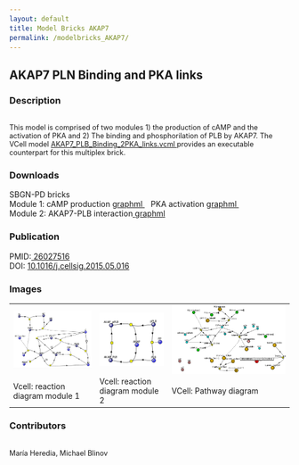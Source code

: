 ```yaml
---
layout: default
title: Model Bricks AKAP7
permalink: /modelbricks_AKAP7/
---
```

## AKAP7 PLN Binding and PKA links
### Description
<div class="img" style="font-size:90%; text-align:left;"><br />
This model is comprised of two modules 1) the production of cAMP and the activation of PKA and 2) The binding and phosphorilation of  PLB by AKAP7. The VCell model <a href="/modelbricks/AKAP7_PLB_Binding_2PKA_links.vcml"> AKAP7_PLB_Binding_2PKA_links.vcml </a> provides an executable counterpart for this multiplex brick.</div>

### Downloads 
SBGN-PD bricks <br />
Module 1: cAMP production <a href="/modelbricks/module1_cAMPprod.graphml"> graphml </a> &ensp; PKA activation <a href="/modelbricks/module1_PKAact.graphml">graphml </a> &ensp; <br />
Module 2: AKAP7-PLB interaction<a href="/modelbricks/module2_AKAP7-PLB.graphml"> graphml </a><br />

### Publication 
 PMID:<a href="https://www.ncbi.nlm.nih.gov/pubmed/?term=26027516">  26027516</a><br />
 DOI: <a href="https://doi.org/10.1016/j.cellsig.2015.05.016">10.1016/j.cellsig.2015.05.016</a><br />

### Images
 
  <table>
  <tr>
  <td><a href="https://modelbricks.github.io/images/modelbricks/cCAMPprod_PKAact.PNG"><img align="center" src="/images/modelbricks/cCAMPprod_PKAact.PNG" width="400"></a></td>
  <td><a href="https://modelbricks.github.io/images/modelbricks/PLB_binding_phosph.PNG"><img align="center" src="/images/modelbricks/PLB_binding_phosph.PNG" width="300"></a></td>
  <td><a href="https://modelbricks.github.io/images/modelbricks/Pathways-AKAP7.PNG"><img align="center" src="/images/modelbricks/Pathways-AKAP7.PNG"></a></td>
  </tr>
  <tr>
  <td>Vcell: reaction diagram module 1</td>
  <td>Vcell: reaction diagram module 2</td>
  <td>VCell: Pathway diagram</td>
  </tr>
  </table>
 
 
 ### Contributors
 <div class="img" style="font-size:90%; text-align:left;"><br />
 María Heredia, Michael Blinov </div>
 
